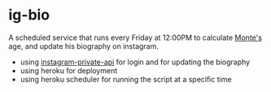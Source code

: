 # ig-bio

A scheduled service that runs every Friday at 12:00PM to calculate [Monte's](https://www.instagram.com/hello.monte/) age, and update his biography on instagram.

- using [instagram-private-api](https://github.com/dilame/instagram-private-api) for login and for updating the biography
- using heroku for deployment
- using heroku scheduler for running the script at a specific time
